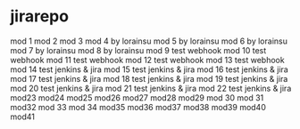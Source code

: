 # jirarepo
mod 1
mod 2
mod 3
mod 4 by lorainsu
mod 5 by lorainsu
mod 6 by lorainsu
mod 7 by lorainsu
mod 8 by lorainsu
mod 9  test webhook
mod 10 test webhook
mod 11 test webhook
mod 12 test webhook
mod 13 test webhook
mod 14 test jenkins & jira
mod 15 test jenkins & jira
mod 16 test jenkins & jira
mod 17 test jenkins & jira
mod 18 test jenkins & jira
mod 19 test jenkins & jira
mod 20 test jenkins & jira
mod 21 test jenkins & jira
mod 22 test jenkins & jira
mod23
mod24
mod25
mod26
mod27
mod28
mod29
mod 30
mod 31
mod32
mod 33
mod 34
mod35
mod36
mod37
mod38
mod39
mod40
mod41
